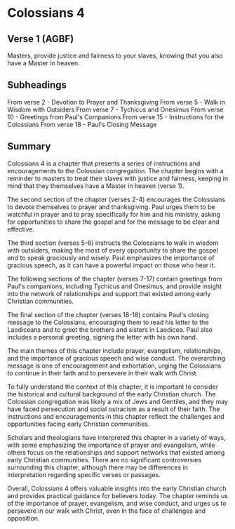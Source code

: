 # Colossians 4

## Verse 1 (AGBF)

Masters, provide justice and fairness to your slaves, knowing that you also have a Master in heaven.

## Subheadings

From verse 2 - Devotion to Prayer and Thanksgiving
From verse 5 - Walk in Wisdom with Outsiders
From verse 7 - Tychicus and Onesimus
From verse 10 - Greetings from Paul's Companions
From verse 15 - Instructions for the Colossians
From verse 18 - Paul's Closing Message

## Summary

Colossians 4 is a chapter that presents a series of instructions and encouragements to the Colossian congregation. The chapter begins with a reminder to masters to treat their slaves with justice and fairness, keeping in mind that they themselves have a Master in heaven (verse 1). 

The second section of the chapter (verses 2-4) encourages the Colossians to devote themselves to prayer and thanksgiving. Paul urges them to be watchful in prayer and to pray specifically for him and his ministry, asking for opportunities to share the gospel and for the message to be clear and effective. 

The third section (verses 5-6) instructs the Colossians to walk in wisdom with outsiders, making the most of every opportunity to share the gospel and to speak graciously and wisely. Paul emphasizes the importance of gracious speech, as it can have a powerful impact on those who hear it. 

The following sections of the chapter (verses 7-17) contain greetings from Paul's companions, including Tychicus and Onesimus, and provide insight into the network of relationships and support that existed among early Christian communities. 

The final section of the chapter (verses 18-18) contains Paul's closing message to the Colossians, encouraging them to read his letter to the Laodiceans and to greet the brothers and sisters in Laodicea. Paul also includes a personal greeting, signing the letter with his own hand. 

The main themes of this chapter include prayer, evangelism, relationships, and the importance of gracious speech and wise conduct. The overarching message is one of encouragement and exhortation, urging the Colossians to continue in their faith and to persevere in their walk with Christ. 

To fully understand the context of this chapter, it is important to consider the historical and cultural background of the early Christian church. The Colossian congregation was likely a mix of Jews and Gentiles, and they may have faced persecution and social ostracism as a result of their faith. The instructions and encouragements in this chapter reflect the challenges and opportunities facing early Christian communities.

Scholars and theologians have interpreted this chapter in a variety of ways, with some emphasizing the importance of prayer and evangelism, while others focus on the relationships and support networks that existed among early Christian communities. There are no significant controversies surrounding this chapter, although there may be differences in interpretation regarding specific verses or passages.

Overall, Colossians 4 offers valuable insights into the early Christian church and provides practical guidance for believers today. The chapter reminds us of the importance of prayer, evangelism, and wise conduct, and urges us to persevere in our walk with Christ, even in the face of challenges and opposition.